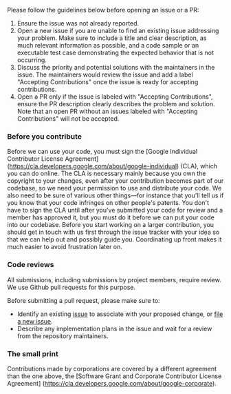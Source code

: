 Please follow the guidelines below before opening an issue or a PR:

1. Ensure the issue was not already reported.
2. Open a new issue if you are unable to find an existing issue addressing your problem. Make sure to include a title and clear description, as much relevant information as possible, and a code sample or an executable test case demonstrating the expected behavior that is not occurring.
3. Discuss the priority and potential solutions with the maintainers in the issue. The maintainers would review the issue and add a label "Accepting Contributions" once the issue is ready for accepting contributions.
4. Open a PR only if the issue is labeled with "Accepting Contributions", ensure the PR description clearly describes the problem and solution. Note that an open PR without an issues labeled with "Accepting Contributions" will not be accepted.

### Before you contribute
Before we can use your code, you must sign the
[Google Individual Contributor License Agreement]
(https://cla.developers.google.com/about/google-individual)
(CLA), which you can do online. The CLA is necessary mainly because you own the
copyright to your changes, even after your contribution becomes part of our
codebase, so we need your permission to use and distribute your code. We also
need to be sure of various other things—for instance that you'll tell us if you
know that your code infringes on other people's patents. You don't have to sign
the CLA until after you've submitted your code for review and a member has
approved it, but you must do it before we can put your code into our codebase.
Before you start working on a larger contribution, you should get in touch with
us first through the issue tracker with your idea so that we can help out and
possibly guide you. Coordinating up front makes it much easier to avoid
frustration later on.

### Code reviews
All submissions, including submissions by project members, require review. We
use Github pull requests for this purpose.

Before submitting a pull request, please make sure to:

- Identify an existing [issue](https://github.com/GoogleCloudPlatform/appengine-plugins-core/issues) to associate with
  your proposed change, or [file a new issue](https://github.com/GoogleCloudPlatform/appengine-plugins-core/issues/new).
- Describe any implementation plans in the issue and wait for a review from the repository maintainers.

### The small print
Contributions made by corporations are covered by a different agreement than
the one above, the
[Software Grant and Corporate Contributor License Agreement]
(https://cla.developers.google.com/about/google-corporate).
